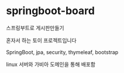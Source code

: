 # springboot-board
스프링부트로 게시판만들기 

혼자서 하는 토이 프로젝트입니다

SpringBoot, jpa, security, thymeleaf, bootstrap

linux 서버와 가비아 도메인을 통해 배포함
